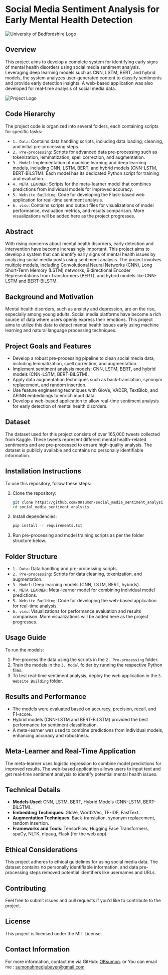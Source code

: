 # Social Media Sentiment Analysis for Early Mental Health Detection

![University of Bedfordshire Logo](images/uob.webp)

## Overview
This project aims to develop a complete system for identifying early signs of mental health disorders using social media sentiment analysis. Leveraging deep learning models such as CNN, LSTM, BERT, and hybrid models, the system analyzes user-generated content to classify sentiments and provide early detection insights. A web-based application was also developed for real-time analysis of social media data.

![Project Logo](images/projectlogo.webp)

## Code Hierarchy
The project code is organized into several folders, each containing scripts for specific tasks:

- `1. Data`: Contains data handling scripts, including data loading, cleaning, and initial pre-processing steps.
- `2. Pre-processing`: Scripts for advanced data pre-processing such as tokenization, lemmatization, spell correction, and augmentation.
- `3. Model`: Implementation of machine learning and deep learning models, including CNN, LSTM, BERT, and hybrid models (CNN-LSTM, BERT-BiLSTM). Each model has its dedicated Python script for training and evaluation.
- `4. META LEARNER`: Scripts for the meta-learner model that combines predictions from individual models for improved accuracy.
- `5. Website Building`: Code for developing the Flask-based web application for real-time sentiment analysis.
- `6. visu`: Contains scripts and output files for visualizations of model performance, evaluation metrics, and results comparison. More visualizations will be added here as the project progresses.

## Abstract
With rising concerns about mental health disorders, early detection and intervention have become increasingly important. This project aims to develop a system that can identify early signs of mental health issues by analyzing social media posts using sentiment analysis. The project involves multiple models, including Convolutional Neural Networks (CNN), Long Short-Term Memory (LSTM) networks, Bidirectional Encoder Representations from Transformers (BERT), and hybrid models like CNN-LSTM and BERT-BiLSTM.

## Background and Motivation
Mental health disorders, such as anxiety and depression, are on the rise, especially among young adults. Social media platforms have become a rich source of data where users openly express their emotions. This project aims to utilize this data to detect mental health issues early using machine learning and natural language processing techniques.

## Project Goals and Features
- Develop a robust pre-processing pipeline to clean social media data, including lemmatization, spell correction, and augmentation.
- Implement sentiment analysis models: CNN, LSTM, BERT, and hybrid models (CNN-LSTM, BERT-BiLSTM).
- Apply data augmentation techniques such as back-translation, synonym replacement, and random insertion.
- Use feature engineering techniques with GloVe, VADER, TextBlob, and AFINN embeddings to enrich input data.
- Develop a web-based application to allow real-time sentiment analysis for early detection of mental health disorders.

## Dataset
The dataset used for this project consists of over 165,000 tweets collected from Kaggle. These tweets represent different mental health-related sentiments and are pre-processed to ensure high-quality analysis. The dataset is publicly available and contains no personally identifiable information.

## Installation Instructions
To use this repository, follow these steps:
1. Clone the repository:
   ```bash
   git clone https://github.com/OKsumon/social_media_sentiment_analysis.git
   cd social_media_sentiment_analysis
   ```
2. Install dependencies:
   ```bash
   pip install -r requirements.txt
   ```
3. Run pre-processing and model training scripts as per the folder structure below.

## Folder Structure
- `1. Data`: Data handling and pre-processing scripts.
- `2. Pre-processing`: Scripts for data cleaning, tokenization, and augmentation.
- `3. Model`: Deep learning models (CNN, LSTM, BERT, hybrids).
- `4. META LEARNER`: Meta-learner model for combining individual model predictions.
- `5. Website Building`: Code for developing the web-based application for real-time analysis.
- `6. visu`: Visualizations for performance evaluation and results comparison. More visualizations will be added here as the project progresses.

## Usage Guide
To run the models:
1. Pre-process the data using the scripts in the `2. Pre-processing` folder.
2. Train the models in the `3. Model` folder by running the respective Python files.
3. To test real-time sentiment analysis, deploy the web application in the `5. Website Building` folder.

## Results and Performance
- The models were evaluated based on accuracy, precision, recall, and F1-score.
- Hybrid models (CNN-LSTM and BERT-BiLSTM) provided the best performance for sentiment classification.
- A meta-learner was used to combine predictions from individual models, enhancing accuracy and robustness.

## Meta-Learner and Real-Time Application
The meta-learner uses logistic regression to combine model predictions for improved results. The web-based application allows users to input text and get real-time sentiment analysis to identify potential mental health issues.

## Technical Details
- **Models Used**: CNN, LSTM, BERT, Hybrid Models (CNN-LSTM, BERT-BiLSTM).
- **Embedding Techniques**: GloVe, Word2Vec, TF-IDF, FastText.
- **Augmentation Techniques**: Back-translation, synonym replacement, random insertion.
- **Frameworks and Tools**: TensorFlow, Hugging Face Transformers, spaCy, NLTK, nlpaug, Flask (for the web app).

## Ethical Considerations
This project adheres to ethical guidelines for using social media data. The dataset contains no personally identifiable information, and data pre-processing steps removed potential identifiers like usernames and URLs.

## Contributing
Feel free to submit issues and pull requests if you'd like to contribute to the project.

## License
This project is licensed under the MIT License.

## Contact Information
For more information, contact me via GitHub: [OKsumon](https://github.com/OKsumon).
or You can email me : [sumonahmedjubayer@gmail.com](sumonahmedjubayer@gmail.com)